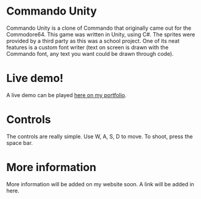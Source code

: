 # Commando Unity
Commando Unity is a clone of Commando that originally came out for the Commodore64. This game was written in Unity, using C#. The sprites were provided by a third party as this was a school project. One of its neat features is a custom font writer (text on screen is drawn with the Commando font, any text you want could be drawn through code).


# Live demo!
A live demo can be played [here on my portfolio](http://jarisenhorst.com/?p=pentry&id=26).

 

# Controls

The controls are really simple. Use W, A, S, D to move. To shoot, press the space bar.


# More information

More information will be added on my website soon. A link will be added in here.
